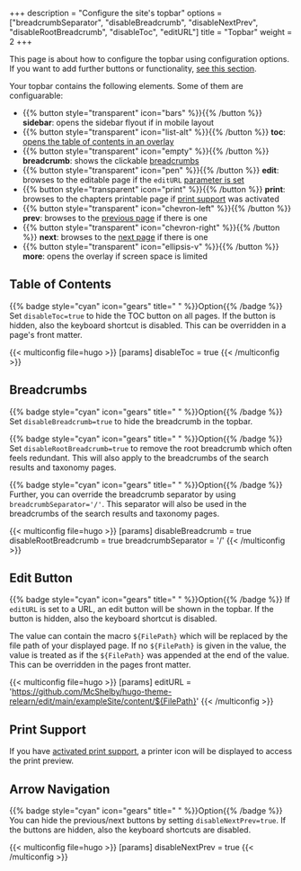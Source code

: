 +++
description = "Configure the site's topbar"
options = ["breadcrumbSeparator", "disableBreadcrumb", "disableNextPrev", "disableRootBreadcrumb", "disableToc", "editURL"]
title = "Topbar"
weight = 2
+++

This page is about how to configure the topbar using configuration options. If you want to add further buttons or functionality, [see this section](configuration/modifications/topbar).

Your topbar contains the following elements. Some of them are configuarable:

- {{% button style="transparent" icon="bars" %}}{{% /button %}} **sidebar**: opens the sidebar flyout if in mobile layout
- {{% button style="transparent" icon="list-alt" %}}{{% /button %}} **toc**: [opens the table of contents in an overlay](#table-of-contents)
- {{% button style="transparent" icon="empty" %}}{{% /button %}} **breadcrumb**: shows the clickable [breadcrumbs](#breadcrumbs)
- {{% button style="transparent" icon="pen" %}}{{% /button %}} **edit**: browses to the editable page if the `editURL` [parameter is set](#edit-button)
- {{% button style="transparent" icon="print" %}}{{% /button %}} **print**: browses to the chapters printable page if [print support](#print-support) was activated
- {{% button style="transparent" icon="chevron-left" %}}{{% /button %}} **prev**: browses to the [previous page](#arrow-navigation) if there is one
- {{% button style="transparent" icon="chevron-right" %}}{{% /button %}} **next**: browses to the [next page](#arrow-navigation) if there is one
- {{% button style="transparent" icon="ellipsis-v" %}}{{% /button %}} **more**: opens the overlay if screen space is limited


## Table of Contents

{{% badge style="cyan" icon="gears" title=" " %}}Option{{% /badge %}} Set `disableToc=true` to hide the TOC button on all pages. If the button is hidden, also the keyboard shortcut is disabled. This can be overridden in a page's front matter.

{{< multiconfig file=hugo >}}
[params]
  disableToc = true
{{< /multiconfig >}}

## Breadcrumbs

{{% badge style="cyan" icon="gears" title=" " %}}Option{{% /badge %}} Set `disableBreadcrumb=true` to hide the breadcrumb in the topbar.

{{% badge style="cyan" icon="gears" title=" " %}}Option{{% /badge %}} Set `disableRootBreadcrumb=true` to remove the root breadcrumb which often feels redundant. This will also apply to the breadcrumbs of the search results and taxonomy pages.

{{% badge style="cyan" icon="gears" title=" " %}}Option{{% /badge %}} Further, you can override the breadcrumb separator by using `breadcrumbSeparator='/'`. This separator will also be used in the breadcrumbs of the search results and taxonomy pages.

{{< multiconfig file=hugo >}}
[params]
  disableBreadcrumb = true
  disableRootBreadcrumb = true
  breadcrumbSeparator = '/'
{{< /multiconfig >}}

## Edit Button

{{% badge style="cyan" icon="gears" title=" " %}}Option{{% /badge %}} If `editURL` is set to a URL, an edit button will be shown in the topbar. If the button is hidden, also the keyboard shortcut is disabled.

The value can contain the macro `${FilePath}` which will be replaced by the file path of your displayed page. If no `${FilePath}` is given in the value, the value is treated as if the `${FilePath}` was appended at the end of the value. This can be overridden in the pages front matter.

{{< multiconfig file=hugo >}}
[params]
  editURL = 'https://github.com/McShelby/hugo-theme-relearn/edit/main/exampleSite/content/${FilePath}'
{{< /multiconfig >}}

## Print Support

If you have [activated print support](configuration/sitemanagement/outputformats#print-support), a printer icon will be displayed to access the print preview.

## Arrow Navigation

{{% badge style="cyan" icon="gears" title=" " %}}Option{{% /badge %}} You can hide the previous/next buttons by setting `disableNextPrev=true`. If the buttons are hidden, also the keyboard shortcuts are disabled.

{{< multiconfig file=hugo >}}
[params]
  disableNextPrev = true
{{< /multiconfig >}}
